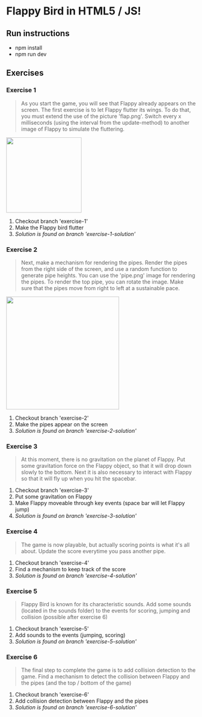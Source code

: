# Flappy Bird in HTML5 / JS!

## Run instructions
- npm install
- npm run dev

## Exercises

### Exercise 1
> As you start the game, you will see that Flappy already appears on the screen. The first exercise is to let Flappy flutter its wings.
> To do that, you must extend the use of the picture 'flap.png'. 
> Switch every x milliseconds (using the interval from the update-method) to another image of Flappy to simulate the fluttering.

<img src="https://github.com/mvdmaas/flap/blob/master/img/preview/flappy-fluttering.gif" width="200px" />

1. Checkout branch 'exercise-1'
2. Make the Flappy bird flutter
3. *Solution is found on branch 'exercise-1-solution'*

### Exercise 2
> Next, make a mechanism for rendering the pipes. Render the pipes from the right side of the screen, and use a random function 
> to generate pipe heights. You can use the 'pipe.png' image for rendering the pipes. To render the top pipe, you can rotate the image.
> Make sure that the pipes move from right to left at a sustainable pace.

<img src="https://github.com/mvdmaas/flap/blob/master/img/preview/pipes.jpg" width="300px" />

1. Checkout branch 'exercise-2'
2. Make the pipes appear on the screen
3. *Solution is found on branch 'exercise-2-solution'*

### Exercise 3
> At this moment, there is no gravitation on the planet of Flappy. Put some gravitation force on the Flappy object, so that it will drop down slowly to the bottom.
> Next it is also necessary to interact with Flappy so that it will fly up when you hit the spacebar. 

1. Checkout branch 'exercise-3'
2. Put some gravitation on Flappy
3. Make Flappy moveable through key events (space bar will let Flappy jump)
4. *Solution is found on branch 'exercise-3-solution'*

### Exercise 4
> The game is now playable, but actually scoring points is what it's all about. Update the score everytime you pass another pipe. 

1. Checkout branch 'exercise-4'
2. Find a mechanism to keep track of the score
3. *Solution is found on branch 'exercise-4-solution'*

### Exercise 5
> Flappy Bird is known for its characteristic sounds. Add some sounds (located in the sounds folder) to the events for scoring, jumping and collision (possible after exercise 6)

1. Checkout branch 'exercise-5'
2. Add sounds to the events (jumping, scoring)
3. *Solution is found on branch 'exercise-5-solution'*

### Exercise 6
> The final step to complete the game is to add collision detection to the game. Find a mechanism to detect the collision between Flappy and the pipes (and the top / bottom of the game)

1. Checkout branch 'exercise-6'
2. Add collision detection between Flappy and the pipes
3. *Solution is found on branch 'exercise-6-solution'*